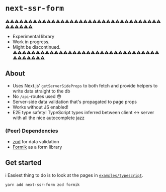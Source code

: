 # `next-ssr-form`

⚠️⚠️⚠️⚠️⚠️⚠️⚠️⚠️⚠️⚠️⚠️⚠️⚠️⚠️⚠️⚠️⚠️⚠️⚠️⚠️⚠️⚠️⚠️⚠️⚠️⚠️⚠️⚠️⚠️⚠️⚠️⚠️⚠️⚠️⚠️⚠️⚠️⚠️⚠️⚠️
- Experimental library
- Work in progress. 
- Might be discontinued.
⚠️⚠️⚠️⚠️⚠️⚠️⚠️⚠️⚠️⚠️⚠️⚠️⚠️⚠️⚠️⚠️⚠️⚠️⚠️⚠️⚠️⚠️⚠️⚠️⚠️⚠️⚠️⚠️⚠️⚠️⚠️⚠️⚠️⚠️⚠️⚠️⚠️⚠️⚠️


## About

- Uses Next.js' `getServerSideProps` to both fetch and provide helpers to write data straight to the db
- No `/api`-routes used 😳
- Server-side data validation that's propagated to page props
- Works without JS enabled!
- E2E type safety! TypeScript types inferred between client <-> server with all the nice autocomplete jazz

### (Peer) Dependencies

- [zod](https://github.com/colinhacks/zod) for data validation
- [Formik](https://github.com/formium/formik) as a form library


## Get started

ℹ️ Easiest thing to do is to look at the pages in [`examples/typescript`](./examples/typescript).

```bash
yarn add next-ssr-form zod formik
```


